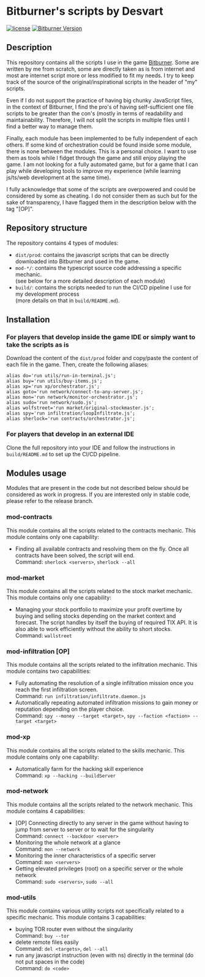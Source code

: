 # Bitburner's scripts by Desvart

[![license](https://img.shields.io/github/license/desvart/dekburner?color=blue)](https://github.com/desvart/dekburner/blob/master/LICENSE)
[![Bitburner Version](https://img.shields.io/badge/game_version-2.5.2-blue)](https://github.com/bitburner-official/bitburner-src/releases/tag/v2.5.2)

## Description
This repository contains all the scripts I use in the game [Bitburner](https://danielyxie.github.io/bitburner/).
Some are written by me from scratch, some are directly taken as is from internet and most are internet script more or 
less modified to fit my needs. I try to keep track of the source of the original/inspirational scripts in the header of 
"my" scripts.

Even if I do not support the practice of having big chunky JavaScript files, in the context of Bitburner, I find the 
pro's of having self-sufficient one file scripts to be greater than the con's (mostly in terms of readability 
and maintainability. Therefore, I will not split the scripts in multiple files until I find a better way to manage them.

Finally, each module has been implemented to be fully independent of each others. If some kind of orchestration could
be found inside some module, there is none between the modules. This is a personal choice. I want to use them as tools
while I fidget through the game and still enjoy playing the game. I am not looking for a fully automated game, but for 
a game that I can play while developing tools to improve my experience (while learning js/ts/web development at the 
same time). 

I fully acknowledge that some of the scripts are overpowered and could be considered by some as cheating. I do not 
consider them as such but for the sake of transparency, I have flagged them in the description below with the tag 
"[OP]".

## Repository structure
The repository contains 4 types of modules:
* `dist/prod`: contains the javascript scripts that can be directly downloaded into Bitburner and used in the game.
* `mod-*/`: contains the typescript source code addressing a specific mechanic.  
  (see below for a more detailed description of each module)
* `build/`: contains the scripts needed to run the CI/CD pipeline I use for my development process  
  (more details on that in `build/README.md`).

## Installation

### For players that develop inside the game IDE or simply want to take the scripts as is
Download the content of the `dist/prod` folder and copy/paste the content of each file in the game. 
Then, create the following aliases:
```
alias do='run utils/run-in-terminal.js';
alias buy='run utils/buy-items.js';
alias xp='run xp/orchestrator.js';
alias goto='run network/connect-to-any-server.js';
alias mon='run network/monitor-orchestrator.js';
alias sudo='run network/sudo.js';
alias wolfstreet='run market/original-stockmaster.js';
alias spy='run infiltration/loopInfiltrate.js';
alias sherlock='run contracts/orchestrator.js';
```

### For players that develop in an external IDE
Clone the full repository into your IDE and follow the instructions in `build/README.md` to set up the CI/CD pipeline.


## Modules usage
Modules that are present in the code but not described below should be considered as work in progress. If you are 
interested only in stable code, please refer to the release branch.

### mod-contracts
This module contains all the scripts related to the contracts mechanic. This module contains only one capability: 
* Finding all available contracts and resolving them on the fly. Once all contracts have been solved, the script will 
  end.  
  Command: `sherlock <servers>`, `sherlock --all` 

### mod-market
This module contains all the scripts related to the stock market mechanic. This module contains only one capability:
* Managing your stock portfolio to maximize your profit overtime by buying and selling stocks depending on the market 
  context and forecast. 
  The script handles by itself the buying of required TIX API. It is also able to work efficiently without the ability 
  to short stocks.    
  Command: `wallstreet`

### mod-infiltration [OP]
This module contains all the scripts related to the infiltration mechanic. This module contains two capabilities:
* Fully automating the resolution of a single infiltration mission once you reach the first infiltration screen.   
  Command: `run infiltration/infiltrate.daemon.js`
* Automatically repeating automated infiltration missions to gain money or reputation depending on the player choice.  
  Command: `spy --money --target <target>`, `spy --faction <faction> --target <target>`

### mod-xp
This module contains all the scripts related to the skills mechanic. This module contains only one capability:
* Automatically farm for the hacking skill experience  
  Command: `xp --hacking --buildServer`

### mod-network
This module contains all the scripts related to the network mechanic. This module contains 4 capabilities:
* [OP] Connecting directly to any server in the game without having to jump from server to server or to wait for the 
  singularity  
  Command: `connect --backdoor <server> `
* Monitoring the whole network at a glance  
  Command: `mon --network`
* Monitoring the inner characteristics of a specific server  
  Command: `mon <servers>`
* Getting elevated privileges (root) on a specific server or the whole network  
  Command: `sudo <servers>`, `sudo --all`

### mod-utils
This module contains various utility scripts not specifically related to a specific mechanic. This module contains 3 
capabilities:
* buying TOR router even without the singularity  
  Command: `buy --tor`
* delete remote files easily  
  Command: `del <targets>`, `del --all`
* run any javascript instruction (even with ns) directly in the terminal (do not put spaces in the code)  
  Command: `do <code>`


